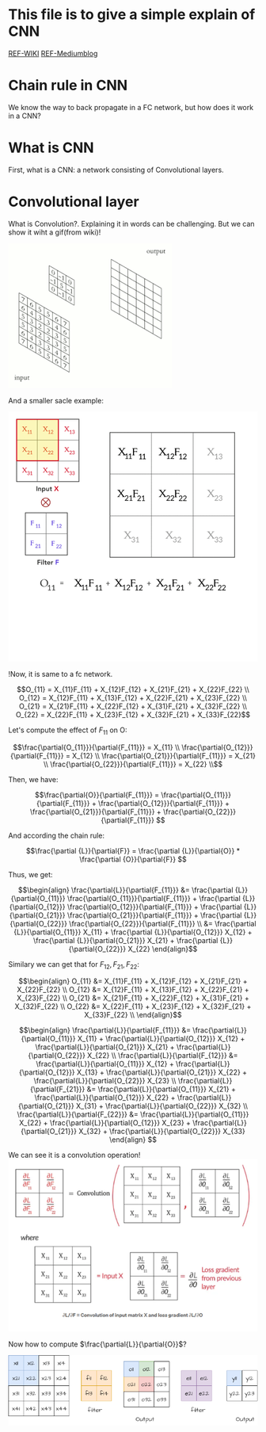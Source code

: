 # This file is to give a simple explain of CNN
[REF-WIKI](https://en.wikipedia.org/wiki/Convolution)
[REF-Mediumblog](https://pavisj.medium.com/convolutions-and-backpropagations-46026a8f5d2c)

# Chain rule in CNN
We know the way to back propagate in a FC network, but how does it work in a CNN?

# What is CNN
First, what is a CNN: a network consisting of Convolutional layers. 

# Convolutional layer
What is Convolution?. Explaining it in words can be challenging. But we can show it wiht a gif(from wiki)!

![Convolution step](./imgs/2D_Convolution_Animation.gif)


And a smaller sacle example:

![Convolution step](./imgs/convolution.gif)

!Now, it is same to a fc network. 

```math
O_{11} = X_{11}F_{11} + X_{12}F_{12} + X_{21}F_{21} + X_{22}F_{22} \\
O_{12} = X_{12}F_{11} + X_{13}F_{12} + X_{22}F_{21} + X_{23}F_{22} \\
O_{21} = X_{21}F_{11} + X_{22}F_{12} + X_{31}F_{21} + X_{32}F_{22} \\
O_{22} = X_{22}F_{11} + X_{23}F_{12} + X_{32}F_{21} + X_{33}F_{22}
```

Let's compute the effect of $F_{11}$ on O:

```math
\frac{\partial{O_{11}}}{\partial{F_{11}}} = X_{11} \\
\frac{\partial{O_{12}}}{\partial{F_{11}}} = X_{12} \\
\frac{\partial{O_{21}}}{\partial{F_{11}}} = X_{21} \\
\frac{\partial{O_{22}}}{\partial{F_{11}}} = X_{22} \\
```

Then, we have:

```math
\frac{\partial{O}}{\partial{F_{11}}} = 
\frac{\partial{O_{11}}}{\partial{F_{11}}} + 
\frac{\partial{O_{12}}}{\partial{F_{11}}} + 
\frac{\partial{O_{21}}}{\partial{F_{11}}} + 
\frac{\partial{O_{22}}}{\partial{F_{11}}} 
```
And according the chain rule:

```math 
\frac{\partial {L}}{\partial{F}} = 
\frac{\partial {L}}{\partial{O}} * 
\frac{\partial {O}}{\partial{F}}

```
Thus, we get:

```math
\begin{align}
\frac{\partial{L}}{\partial{F_{11}}} &= 
\frac{\partial {L}}{\partial{O_{11}}}
\frac{\partial{O_{11}}}{\partial{F_{11}}} + 
\frac{\partial {L}}{\partial{O_{12}}}
\frac{\partial{O_{12}}}{\partial{F_{11}}} + 
\frac{\partial {L}}{\partial{O_{21}}}
\frac{\partial{O_{21}}}{\partial{F_{11}}} +
\frac{\partial {L}}{\partial{O_{22}}}
\frac{\partial{O_{22}}}{\partial{F_{11}}} \\
&= 
\frac{\partial {L}}{\partial{O_{11}}} X_{11} + 
\frac{\partial {L}}{\partial{O_{12}}} X_{12} +
\frac{\partial {L}}{\partial{O_{21}}} X_{21} +
\frac{\partial {L}}{\partial{O_{22}}} X_{22}

\end{align}
```

Similary we can get that for $F_{12}, F_{21}, F_{22}$:

```math
\begin{align}
O_{11} &= X_{11}F_{11} + X_{12}F_{12} + X_{21}F_{21} + X_{22}F_{22} \\
O_{12} &= X_{12}F_{11} + X_{13}F_{12} + X_{22}F_{21} + X_{23}F_{22} \\
O_{21} &= X_{21}F_{11} + X_{22}F_{12} + X_{31}F_{21} + X_{32}F_{22} \\
O_{22} &= X_{22}F_{11} + X_{23}F_{12} + X_{32}F_{21} + X_{33}F_{22} \\
\end{align}
```


``` math
\begin{align}
\frac{\partial{L}}{\partial{F_{11}}} &= 
\frac{\partial{L}}{\partial{O_{11}}} X_{11} + 
\frac{\partial{L}}{\partial{O_{12}}} X_{12} +
\frac{\partial{L}}{\partial{O_{21}}} X_{21} +
\frac{\partial{L}}{\partial{O_{22}}} X_{22} \\
\frac{\partial{L}}{\partial{F_{12}}} &= 
\frac{\partial{L}}{\partial{O_{11}}} X_{12} + 
\frac{\partial{L}}{\partial{O_{12}}} X_{13} +
\frac{\partial{L}}{\partial{O_{21}}} X_{22} +
\frac{\partial{L}}{\partial{O_{22}}} X_{23} \\
\frac{\partial{L}}{\partial{F_{21}}} &= 
\frac{\partial{L}}{\partial{O_{11}}} X_{21} + 
\frac{\partial{L}}{\partial{O_{12}}} X_{22} +
\frac{\partial{L}}{\partial{O_{21}}} X_{31} +
\frac{\partial{L}}{\partial{O_{22}}} X_{32} \\
\frac{\partial{L}}{\partial{F_{22}}} &= 
\frac{\partial{L}}{\partial{O_{11}}} X_{22} + 
\frac{\partial{L}}{\partial{O_{12}}} X_{23} +
\frac{\partial{L}}{\partial{O_{21}}} X_{32} +
\frac{\partial{L}}{\partial{O_{22}}} X_{33}
\end{align}

```

We can see it is a convolution operation!
![partial_L_F](./imgs/partial_L_F.png)


Now how to compute $\frac{\partial{L}}{\partial{O}}$?

![2d_loss](./imgs/loss_2d.drawio.png)